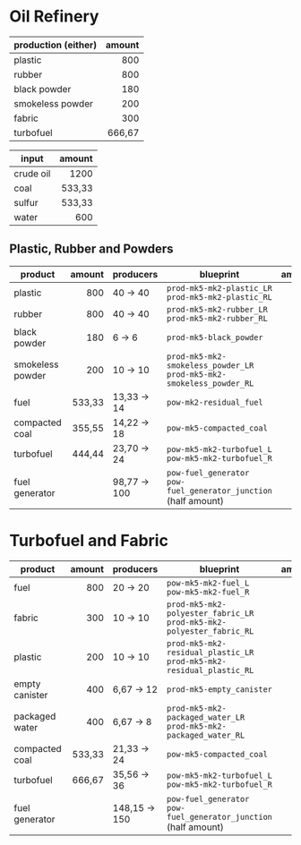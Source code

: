 # Oil Refinery

| production (either) | amount |
|---------------------|-------:|
| plastic             |    800 |
| rubber              |    800 |
| black powder        |    180 |
| smokeless powder    |    200 |
| fabric              |    300 |
| turbofuel           | 666,67 |

| input     | amount |
|-----------|-------:|
| crude oil |   1200 |
| coal      | 533,33 |
| sulfur    | 533,33 |
| water     |    600 |

## Plastic, Rubber and Powders

| product          | amount | producers    | blueprint                                                                | amount |
|------------------|-------:|--------------|--------------------------------------------------------------------------|-------:|
| plastic          |    800 | 40 -> 40     | `prod-mk5-mk2-plastic_LR`<br>`prod-mk5-mk2-plastic_RL`                   |     14 |
| rubber           |    800 | 40 -> 40     | `prod-mk5-mk2-rubber_LR`<br>`prod-mk5-mk2-rubber_RL`                     |     14 |
| black powder     |    180 | 6 -> 6       | `prod-mk5-black_powder`                                                  |      1 |
| smokeless powder |    200 | 10 -> 10     | `prod-mk5-mk2-smokeless_powder_LR`<br>`prod-mk5-mk2-smokeless_powder_RL` |      4 |
| fuel             | 533,33 | 13,33 -> 14  | `pow-mk2-residual_fuel`                                                  |      5 |
| compacted coal   | 355,55 | 14,22 -> 18  | `pow-mk5-compacted_coal`                                                 |      3 |
| turbofuel        | 444,44 | 23,70 -> 24  | `pow-mk5-mk2-turbofuel_L`<br>`pow-mk5-mk2-turbofuel_R`                   |      8 |
| fuel generator   |        | 98,77 -> 100 | `pow-fuel_generator`<br>`pow-fuel_generator_junction` (half amount)      |    100 |

# Turbofuel and Fabric

| product        | amount | producers     | blueprint                                                                | amount |
|----------------|-------:|---------------|--------------------------------------------------------------------------|-------:|
| fuel           |    800 | 20 -> 20      | `pow-mk5-mk2-fuel_L`<br>`pow-mk5-mk2-fuel_R`                             |      7 |
| fabric         |    300 | 10 -> 10      | `prod-mk5-mk2-polyester_fabric_LR`<br>`prod-mk5-mk2-polyester_fabric_RL` |      4 |
| plastic        |    200 | 10 -> 10      | `prod-mk5-mk2-residual_plastic_LR`<br>`prod-mk5-mk2-residual_plastic_RL` |      4 |
| empty canister |    400 | 6,67 -> 12    | `prod-mk5-empty_canister`                                                |      1 |
| packaged water |    400 | 6,67 -> 8     | `prod-mk5-mk2-packaged_water_LR`<br>`prod-mk5-mk2-packaged_water_RL`     |      2 |
| compacted coal | 533,33 | 21,33 -> 24   | `pow-mk5-compacted_coal`                                                 |      4 |
| turbofuel      | 666,67 | 35,56 -> 36   | `pow-mk5-mk2-turbofuel_L`<br>`pow-mk5-mk2-turbofuel_R`                   |     12 |
| fuel generator |        | 148,15 -> 150 | `pow-fuel_generator`<br>`pow-fuel_generator_junction` (half amount)      |    150 |
